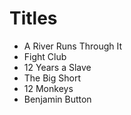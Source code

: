 # Titles

- A River Runs Through It
- Fight Club
- 12 Years a Slave
- The Big Short
- 12 Monkeys 
- Benjamin Button 
